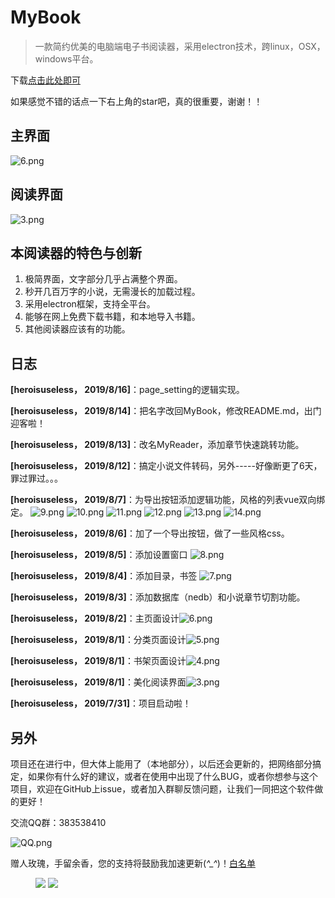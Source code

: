 # MyBook

> 一款简约优美的电脑端电子书阅读器，采用electron技术，跨linux，OSX，windows平台。

 下载[点击此处即可]("https://github.com/HeroIsUseless/MyBook/releases")

如果感觉不错的话点一下右上角的star吧，真的很重要，谢谢！！
    
## 主界面
![6.png](./readme_res/6.png)
## 阅读界面
![3.png](./readme_res/3.png)

## 本阅读器的特色与创新
 
1. 极简界面，文字部分几乎占满整个界面。
2. 秒开几百万字的小说，无需漫长的加载过程。
2. 采用electron框架，支持全平台。
3. 能够在网上免费下载书籍，和本地导入书籍。
4. 其他阅读器应该有的功能。

## 日志

**[heroisuseless， 2019/8/16]**：page_setting的逻辑实现。

**[heroisuseless， 2019/8/14]**：把名字改回MyBook，修改README.md，出门迎客啦！

**[heroisuseless， 2019/8/13]**：改名MyReader，添加章节快速跳转功能。

**[heroisuseless， 2019/8/12]**：搞定小说文件转码，另外-----好像断更了6天，罪过罪过。。。

**[heroisuseless， 2019/8/7]**：为导出按钮添加逻辑功能，风格的列表vue双向绑定。
![9.png](./readme_res/9.png)
![10.png](./readme_res/10.png)
![11.png](./readme_res/11.png)
![12.png](./readme_res/12.png)
![13.png](./readme_res/13.png)
![14.png](./readme_res/14.png)


**[heroisuseless， 2019/8/6]**：加了一个导出按钮，做了一些风格css。

**[heroisuseless， 2019/8/5]**：添加设置窗口 ![8.png](./readme_res/8.png)

**[heroisuseless， 2019/8/4]**：添加目录，书签 ![7.png](./readme_res/7.png)

**[heroisuseless， 2019/8/3]**：添加数据库（nedb）和小说章节切割功能。

**[heroisuseless， 2019/8/2]**：主页面设计![6.png](./readme_res/6.png)

**[heroisuseless， 2019/8/1]**：分类页面设计![5.png](./readme_res/5.png)

**[heroisuseless， 2019/8/1]**：书架页面设计![4.png](./readme_res/4.png)

**[heroisuseless， 2019/8/1]**：美化阅读界面![3.png](./readme_res/3.png)

**[heroisuseless， 2019/7/31]**：项目启动啦！

## 另外

项目还在进行中，但大体上能用了（本地部分），以后还会更新的，把网络部分搞定，如果你有什么好的建议，或者在使用中出现了什么BUG，或者你想参与这个项目，欢迎在GitHub上issue，或者加入群聊反馈问题，让我们一同把这个软件做的更好！



交流QQ群：383538410

![QQ.png](./readme_res/QQ.png)

赠人玫瑰，手留余香，您的支持将鼓励我加速更新(*^_^*)！[白名单](https://github.com/HeroIsUseless/THANKS)


<figure>
    <img src="./readme_res/weixin.png">
    <img src="./readme_res/zhifubao.png">
</figure> 